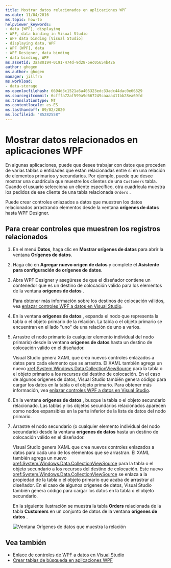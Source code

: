 ```yaml
---
title: Mostrar datos relacionados en aplicaciones WPF
ms.date: 11/04/2016
ms.topic: how-to
helpviewer_keywords:
- data [WPF], displaying
- WPF, data binding in Visual Studio
- WPF data binding [Visual Studio]
- displaying data, WPF
- WPF [WPF], data
- WPF Designer, data binding
- data binding, WPF
ms.assetid: 3aa80194-0191-474d-9d28-5ec05654b426
author: ghogen
ms.author: ghogen
manager: jillfra
ms.workload:
- data-storage
ms.openlocfilehash: 6694d3c1521a6a405323edc33adc44dac0e66829
ms.sourcegitcommit: 6cfffa72af599a9d667249caaaa411bb28ea69fd
ms.translationtype: MT
ms.contentlocale: es-ES
ms.lasthandoff: 09/02/2020
ms.locfileid: "85282558"
---
```

# <a name="display-related-data-in-wpf-applications"></a>Mostrar datos relacionados en aplicaciones WPF

En algunas aplicaciones, puede que desee trabajar con datos que proceden de varias tablas o entidades que están relacionadas entre sí en una relación de elementos primarios y secundarios. Por ejemplo, puede que desee mostrar una cuadrícula que muestre los clientes de una `Customers` tabla. Cuando el usuario selecciona un cliente específico, otra cuadrícula muestra los pedidos de ese cliente de una tabla relacionada `Orders` .

Puede crear controles enlazados a datos que muestren los datos relacionados arrastrando elementos desde la ventana **orígenes de datos** hasta WPF Designer.

## <a name="to-create-controls-that-display-related-records"></a>Para crear controles que muestren los registros relacionados

1. En el menú **Datos**, haga clic en **Mostrar orígenes de datos** para abrir la ventana **Orígenes de datos**.

2. Haga clic en **Agregar nuevo origen de datos** y complete el **Asistente para configuración de orígenes de datos**.

3. Abra WPF Designer y asegúrese de que el diseñador contiene un contenedor que es un destino de colocación válido para los elementos de la ventana **orígenes de datos** .

     Para obtener más información sobre los destinos de colocación válidos, vea [enlazar controles WPF a datos en Visual Studio](../data-tools/bind-wpf-controls-to-data-in-visual-studio.md).

4. En la ventana **orígenes de datos** , expanda el nodo que representa la tabla o el objeto primario de la relación. La tabla o el objeto primario se encuentran en el lado "uno" de una relación de uno a varios.

5. Arrastre el nodo primario (o cualquier elemento individual del nodo primario) desde la ventana **orígenes de datos** hasta un destino de colocación válido en el diseñador.

     Visual Studio genera XAML que crea nuevos controles enlazados a datos para cada elemento que se arrastra. El XAML también agrega un nuevo <xref:System.Windows.Data.CollectionViewSource> para la tabla o el objeto primario a los recursos del destino de colocación. En el caso de algunos orígenes de datos, Visual Studio también genera código para cargar los datos en la tabla o el objeto primario. Para obtener más información, vea [enlazar controles WPF a datos en Visual Studio](../data-tools/bind-wpf-controls-to-data-in-visual-studio.md).

6. En la ventana **orígenes de datos** , busque la tabla o el objeto secundario relacionado. Las tablas y los objetos secundarios relacionados aparecen como nodos expansibles en la parte inferior de la lista de datos del nodo primario.

7. Arrastre el nodo secundario (o cualquier elemento individual del nodo secundario) desde la ventana **orígenes de datos** hasta un destino de colocación válido en el diseñador.

     Visual Studio genera XAML que crea nuevos controles enlazados a datos para cada uno de los elementos que se arrastran. El XAML también agrega un nuevo <xref:System.Windows.Data.CollectionViewSource> para la tabla o el objeto secundario a los recursos del destino de colocación. Este nuevo <xref:System.Windows.Data.CollectionViewSource> se enlaza a la propiedad de la tabla o el objeto primario que acaba de arrastrar al diseñador. En el caso de algunos orígenes de datos, Visual Studio también genera código para cargar los datos en la tabla o el objeto secundario.

     En la siguiente ilustración se muestra la tabla **Orders** relacionada de la tabla **Customers** en un conjunto de datos de la ventana **orígenes de datos** .

     ![Ventana Orígenes de datos que muestra la relación](../data-tools/media/datasources2.gif)

## <a name="see-also"></a>Vea también

- [Enlace de controles de WPF a datos en Visual Studio](../data-tools/bind-wpf-controls-to-data-in-visual-studio.md)
- [Crear tablas de búsqueda en aplicaciones WPF](../data-tools/create-lookup-tables-in-wpf-applications.md)
